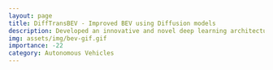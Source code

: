 ```yaml
---
layout: page
title: DiffTransBEV - Improved BEV using Diffusion models
description: Developed an innovative and novel deep learning architecture integrating SwinV2 LSS, DPM and Scalable Diffusion Transformers to generate accurate BEV representation in Autonomous Vehicles from 6 RGB camera sensor inputs.
img: assets/img/bev-gif.gif
importance: -22
category: Autonomous Vehicles
---
```

